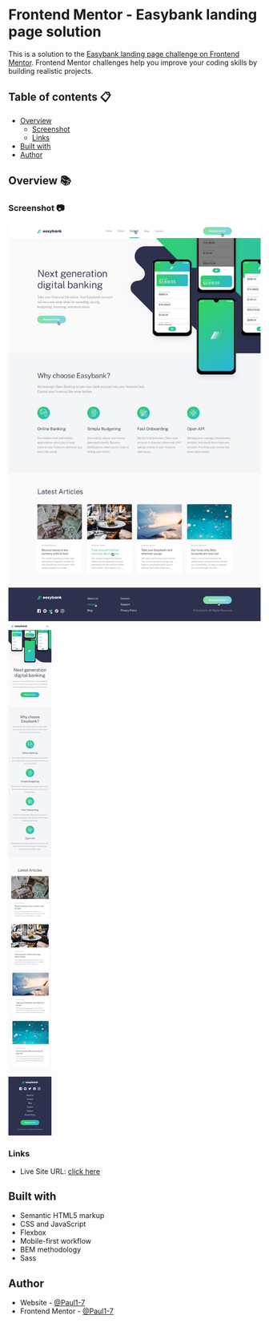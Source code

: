 # Frontend Mentor - Easybank landing page solution

This is a solution to the [Easybank landing page challenge on Frontend Mentor](https://www.frontendmentor.io/challenges/profile-card-component-cfArpWshJ). Frontend Mentor challenges help you improve your coding skills by building realistic projects. 

## Table of contents :clipboard:

- [Overview](#overview)
  - [Screenshot](#screenshot)
  - [Links](#links)
- [Built with](#built-with)
- [Author](#author)

## Overview :books:


### Screenshot :camera:

![](design/active-states.jpg)
![](design/mobile-design.jpg)

### Links

- Live Site URL: [click here](https://paul1-7.github.io/easybank-landing-page/)


## Built with

- Semantic HTML5 markup
- CSS and JavaScript
- Flexbox
- Mobile-first workflow
- BEM methodology
- Sass

## Author

- Website - [@Paul1-7](https://www.your-site.com)
- Frontend Mentor - [@Paul1-7](https://www.frontendmentor.io/profile/Paul1-7)
